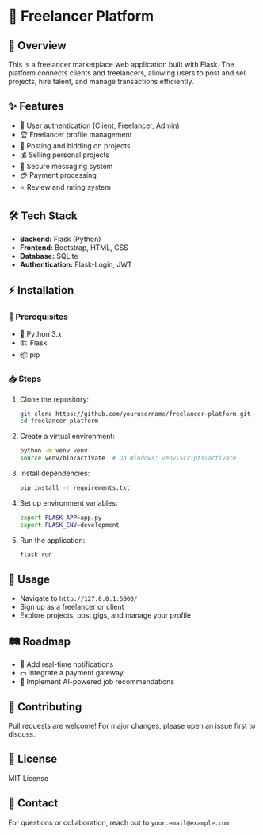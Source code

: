 # 🚀 Freelancer Platform

## 🌟 Overview
This is a freelancer marketplace web application built with Flask. The platform connects clients and freelancers, allowing users to post and sell projects, hire talent, and manage transactions efficiently.

## ✨ Features
- 🔐 User authentication (Client, Freelancer, Admin)
- 🏆 Freelancer profile management
- 📢 Posting and bidding on projects
- 💰 Selling personal projects
- 💬 Secure messaging system
- 💳 Payment processing
- ⭐ Review and rating system

## 🛠 Tech Stack
- **Backend:** Flask (Python)
- **Frontend:** Bootstrap, HTML, CSS
- **Database:** SQLite
- **Authentication:** Flask-Login, JWT


## ⚡ Installation
### 📌 Prerequisites
- 🐍 Python 3.x
- 🏗 Flask
- 📦 pip

### 📥 Steps
1. Clone the repository:
   ```sh
   git clone https://github.com/yourusername/freelancer-platform.git
   cd freelancer-platform
   ```
2. Create a virtual environment:
   ```sh
   python -m venv venv
   source venv/bin/activate  # On Windows: venv\Scripts\activate
   ```
3. Install dependencies:
   ```sh
   pip install -r requirements.txt
   ```
4. Set up environment variables:
   ```sh
   export FLASK_APP=app.py
   export FLASK_ENV=development
   ```
5. Run the application:
   ```sh
   flask run
   ```

## 🔗 Usage
- Navigate to `http://127.0.0.1:5000/`
- Sign up as a freelancer or client
- Explore projects, post gigs, and manage your profile

## 🛤 Roadmap
- 📩 Add real-time notifications
- 💵 Integrate a payment gateway
- 🤖 Implement AI-powered job recommendations

## 🤝 Contributing
Pull requests are welcome! For major changes, please open an issue first to discuss.

## 📜 License
MIT License

## 📧 Contact
For questions or collaboration, reach out to `your.email@example.com`
